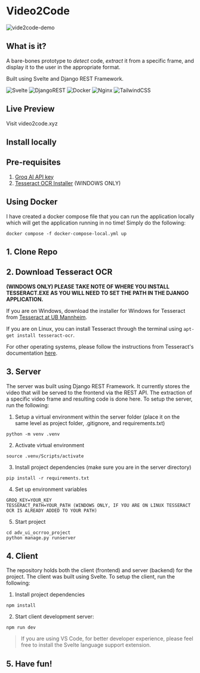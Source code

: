 # Video2Code

![vide2code-demo](demo.gif)

## What is it?

A bare-bones prototype to _detect_ code, _extract_ it from a specific frame, and display it to the user in the appropriate format.

Built using Svelte and Django REST Framework.

![Svelte](https://img.shields.io/badge/svelte-%23f1413d.svg?style=for-the-badge&logo=svelte&logoColor=white)
![DjangoREST](https://img.shields.io/badge/DJANGO-REST-ff1709?style=for-the-badge&logo=django&logoColor=white&color=ff1709&labelColor=gray)
![Docker](https://img.shields.io/badge/docker-%230db7ed.svg?style=for-the-badge&logo=docker&logoColor=white)
![Nginx](https://img.shields.io/badge/nginx-%23009639.svg?style=for-the-badge&logo=nginx&logoColor=white)
![TailwindCSS](https://img.shields.io/badge/tailwindcss-%2338B2AC.svg?style=for-the-badge&logo=tailwind-css&logoColor=white)

## Live Preview

Visit video2code.xyz

## Install locally

## Pre-requisites

1. [Groq AI API key](https://groq.com/)
2. [Tesseract OCR Installer](#2-download-tesseract-ocr) (WINDOWS ONLY)

## Using Docker

I have created a docker compose file that you can run the application locally which will get the application running in no time! Simply do the following:

```
docker compose -f docker-compose-local.yml up
```

## 1. Clone Repo

## 2. Download Tesseract OCR

**(WINDOWS ONLY) PLEASE TAKE NOTE OF WHERE YOU INSTALL TESSERACT.EXE AS YOU WILL NEED TO SET THE PATH IN THE DJANGO APPLICATION.**

If you are on Windows, download the installer for Windows for Tesseract from [Tesseract at UB Mannheim](https://github.com/UB-Mannheim/tesseract/wiki).

If you are on Linux, you can install Tesseract through the terminal using `apt-get install tesseract-ocr`.

For other operating systems, please follow the instructions from Tesseract's documentation [here](https://tesseract-ocr.github.io/tessdoc/Installation.html).

## 3. Server

The server was built using Django REST Framework. It currently stores the video that will be served to the frontend via the REST API. The extraction of a specific video frame and resulting code is done here. To setup the server, run the following:

1. Setup a virtual environment within the server folder (place it on the same level as project folder, .gitignore, and requirements.txt)

```
python -m venv .venv
```

2. Activate virtual environment

```
source .venv/Scripts/activate
```

3. Install project dependencies (make sure you are in the server directory)

```
pip install -r requirements.txt
```

4. Set up environment variables

```
GROQ_KEY=YOUR_KEY
TESSERACT_PATH=YOUR_PATH (WINDOWS ONLY, IF YOU ARE ON LINUX TESSERACT OCR IS ALREADY ADDED TO YOUR PATH)
```

5. Start project

```
cd adv_ui_ocrroo_project
python manage.py runserver
```

## 4. Client

The repository holds both the client (frontend) and server (backend) for the project. The client was built using Svelte. To setup the client, run the following:

1. Install project dependencies

```
npm install
```

2. Start client development server:

```
npm run dev
```

> If you are using VS Code, for better developer experience, please feel free to install the Svelte language support extension.

## 5. Have fun!
